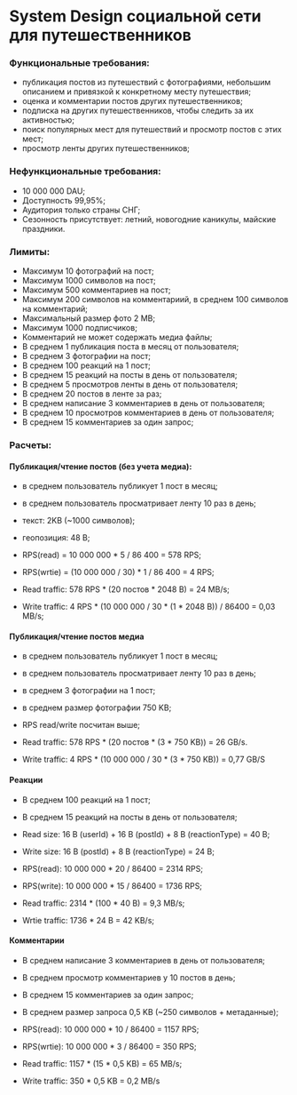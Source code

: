 # System Design социальной сети для путешественников

### Функциональные требования:

- публикация постов из путешествий с фотографиями, небольшим описанием и привязкой к конкретному месту путешествия;
- оценка и комментарии постов других путешественников;
- подписка на других путешественников, чтобы следить за их активностью;
- поиск популярных мест для путешествий и просмотр постов с этих мест;
- просмотр ленты других путешественников;

### Нефункциональные требования:

- 10 000 000 DAU;
- Доступность 99,95%;
- Аудитория только страны СНГ;
- Сезонность присутствует: летний, новогодние каникулы, майские праздники.

### Лимиты:

- Макcимум 10 фотографий на пост;
- Максимум 1000 символов на пост;
- Максимум 500 комментариев на пост;
- Максимум 200 символов на комментариий, в среднем 100 символов на комментарий;
- Максимальный размер фото 2 MB;
- Максимум 1000 подписчиков;
- Комментарий не может содержать медиа файлы;
- В среднем 1 публикация поста в месяц от пользователя;
- В среднем 3 фотографии на пост;
- В среднем 100 реакций на 1 пост;
- В среднем 15 реакций на посты в день от пользователя;
- В среднем 5 просмотров ленты в день от пользователя;
- В среднем 20 постов в ленте за раз;
- В среднем написание 3 комментариев в день от пользователя;
- В среднем 10 просмотров комментариев в день от пользователя;
- В среднем 15 комментариев за один запрос;

### Расчеты:

#### Публикация/чтение постов (без учета медиа):
  - в среднем пользователь публикует 1 пост в месяц;
  - в среднем пользователь просматривает ленту 10 раз в день;
  - текст: 2KB (~1000 символов);
  - геопозиция: 48 B;

  - RPS(read) = 10 000 000 * 5 / 86 400 = 578 RPS;
  - RPS(wrtie) = (10 000 000 / 30) * 1 / 86 400 = 4 RPS;
  - Read traffic: 578 RPS * (20 постов * 2048 B) = 24 MB/s;
  - Write traffic: 4 RPS * (10 000 000 / 30 * (1 * 2048 B)) / 86400 = 0,03 MB/s;

#### Публикация/чтение постов медиа
  - в среднем пользователь публикует 1 пост в месяц;
  - в среднем пользователь просматривает ленту 10 раз в день;
  - в среднем 3 фотографии на 1 пост;
  - в среднем размер фотографии 750 KB;
  - RPS read/write посчитан выше;

  - Read traffic: 578 RPS * (20 постов * (3 * 750 KB)) = 26 GB/s.
  - Write traffic: 4 RPS * (10 000 000 / 30 * (3 * 750 KB)) = 0,77 GB/S

#### Реакции
  - В среднем 100 реакций на 1 пост;
  - В среднем 15 реакций на посты в день от пользователя;
  - Read size: 16 B (userId) + 16 B (postId) + 8 B (reactionType) = 40 B;
  - Write size: 16 B (postId) + 8 B (reactionType) = 24 B;

  - RPS(read): 10 000 000 * 20 / 86400 = 2314 RPS;
  - RPS(write): 10 000 000 * 15 / 86400 = 1736 RPS;
  - Read traffic: 2314 * (100 * 40 B) = 9,3 MB/s;
  - Wrtie traffic: 1736 * 24 B = 42 KB/s;

#### Комментарии
- В среднем написание 3 комментариев в день от пользователя;
- В среднем просмотр комментариев у 10 постов в день;
- В среднем 15 комментариев за один запрос;
- В среднем размер запроса 0,5 KB (~250 символов + метаданные);

- RPS(read): 10 000 000 * 10 / 86400 = 1157 RPS;
- RPS(wrtie): 10 000 000 * 3 / 86400 = 350 RPS;
- Read traffic: 1157 * (15 * 0,5 KB) = 65 MB/s;
- Write traffic: 350 * 0,5 KB = 0,2 MB/s 
